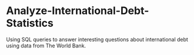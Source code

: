 # Analyze-International-Debt-Statistics
Using SQL queries to answer interesting questions about international debt using data from The World Bank.
